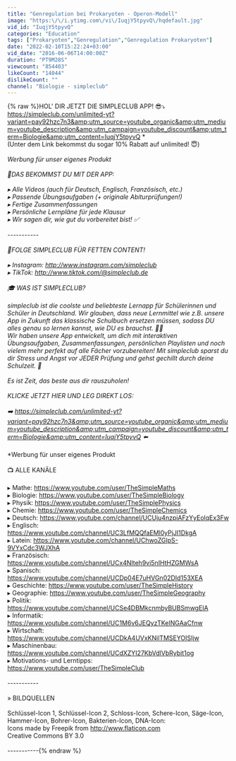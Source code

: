 ```yaml
---
title: "Genregulation bei Prokaryoten - Operon-Modell"
image: "https:\/\/i.ytimg.com\/vi\/IuqjY5tpyvQ\/hqdefault.jpg"
vid_id: "IuqjY5tpyvQ"
categories: "Education"
tags: ["Prokaryoten","Genregulation","Genregulation Prokaryoten"]
date: "2022-02-10T15:22:24+03:00"
vid_date: "2016-06-06T14:00:00Z"
duration: "PT9M28S"
viewcount: "854403"
likeCount: "14044"
dislikeCount: ""
channel: "Biologie - simpleclub"
---
```

{% raw %}HOL' DIR JETZT DIE SIMPLECLUB APP! 😎⤵️<br /><a rel="nofollow" target="blank" href="https://simpleclub.com/unlimited-yt?variant=pay92hzc7n3&amp;utm_source=youtube_organic&amp;utm_medium=youtube_description&amp;utm_campaign=youtube_discount&amp;utm_term=Biologie&amp;utm_content=IuqjY5tpyvQ">https://simpleclub.com/unlimited-yt?variant=pay92hzc7n3&amp;utm_source=youtube_organic&amp;utm_medium=youtube_description&amp;utm_campaign=youtube_discount&amp;utm_term=Biologie&amp;utm_content=IuqjY5tpyvQ</a> *<br />(Unter dem Link bekommst du sogar 10% Rabatt auf unlimited! 😇)<br /><br />*Werbung für unser eigenes Produkt<br /><br />📱DAS BEKOMMST DU MIT DER APP:<br /><br />▸ Alle Videos (auch für Deutsch, Englisch, Französisch, etc.)<br />▸ Passende Übungsaufgaben (+ originale Abiturprüfungen!)<br />▸ Fertige Zusammenfassungen<br />▸ Persönliche Lernpläne für jede Klausur<br />▸ Wir sagen dir, wie gut du vorbereitet bist! ✅<br /><br />-----------<br /><br />🍿FOLGE SIMPLECLUB FÜR FETTEN CONTENT!<br /><br />▸ Instagram: <a rel="nofollow" target="blank" href="http://www.instagram.com/simpleclub">http://www.instagram.com/simpleclub</a><br />▸ TikTok: <a rel="nofollow" target="blank" href="http://www.tiktok.com/@simpleclub.de">http://www.tiktok.com/@simpleclub.de</a><br /><br />🎓 WAS IST SIMPLECLUB?<br /><br />simpleclub ist die coolste und beliebteste Lernapp für Schülerinnen und Schüler in Deutschland. Wir glauben, dass neue Lernmittel wie z.B. unsere App in Zukunft das klassische Schulbuch ersetzen müssen, sodass DU alles genau so lernen kannst, wie DU es brauchst. 💪🏽<br />Wir haben unsere App entwickelt, um dich mit interaktiven Übungsaufgaben, Zusammenfassungen, persönlichen Playlisten und noch vielem mehr perfekt auf alle Fächer vorzubereiten! Mit simpleclub sparst du dir Stress und Angst vor JEDER Prüfung und gehst gechillt durch deine Schulzeit. 🚀<br /><br />Es ist Zeit, das beste aus dir rauszuholen!<br /><br />KLICKE JETZT HIER UND LEG DIREKT LOS:<br /><br />➡️ <a rel="nofollow" target="blank" href="https://simpleclub.com/unlimited-yt?variant=pay92hzc7n3&amp;utm_source=youtube_organic&amp;utm_medium=youtube_description&amp;utm_campaign=youtube_discount&amp;utm_term=Biologie&amp;utm_content=IuqjY5tpyvQ">https://simpleclub.com/unlimited-yt?variant=pay92hzc7n3&amp;utm_source=youtube_organic&amp;utm_medium=youtube_description&amp;utm_campaign=youtube_discount&amp;utm_term=Biologie&amp;utm_content=IuqjY5tpyvQ</a> ⬅️*<br /><br />*Werbung für unser eigenes Produkt<br /><br />📺 ALLE KANÄLE<br /><br />▸ Mathe: <a rel="nofollow" target="blank" href="https://www.youtube.com/user/TheSimpleMaths">https://www.youtube.com/user/TheSimpleMaths</a><br />▸ Biologie: <a rel="nofollow" target="blank" href="https://www.youtube.com/user/TheSimpleBiology">https://www.youtube.com/user/TheSimpleBiology</a><br />▸ Physik: <a rel="nofollow" target="blank" href="https://www.youtube.com/user/TheSimplePhysics">https://www.youtube.com/user/TheSimplePhysics</a><br />▸ Chemie: <a rel="nofollow" target="blank" href="https://www.youtube.com/user/TheSimpleChemics">https://www.youtube.com/user/TheSimpleChemics</a><br />▸ Deutsch: <a rel="nofollow" target="blank" href="https://www.youtube.com/channel/UCUju4nzpiAFzYyEolqEx3Fw">https://www.youtube.com/channel/UCUju4nzpiAFzYyEolqEx3Fw</a><br />▸ Englisch: <a rel="nofollow" target="blank" href="https://www.youtube.com/channel/UC3LfMQQfaEMl0yPjJI1DkgA">https://www.youtube.com/channel/UC3LfMQQfaEMl0yPjJI1DkgA</a><br />▸ Latein: <a rel="nofollow" target="blank" href="https://www.youtube.com/channel/UChwoZGlpS-9VYxCdc3WJXhA">https://www.youtube.com/channel/UChwoZGlpS-9VYxCdc3WJXhA</a><br />▸ Französisch: <a rel="nofollow" target="blank" href="https://www.youtube.com/channel/UCx4Nlteh9vi5nIHtHZGMWsA">https://www.youtube.com/channel/UCx4Nlteh9vi5nIHtHZGMWsA</a><br />▸ Spanisch: <a rel="nofollow" target="blank" href="https://www.youtube.com/channel/UCDp04E7uHVGn02DId153XEA">https://www.youtube.com/channel/UCDp04E7uHVGn02DId153XEA</a><br />▸ Geschichte: <a rel="nofollow" target="blank" href="https://www.youtube.com/user/TheSimpleHistory">https://www.youtube.com/user/TheSimpleHistory</a><br />▸ Geographie: <a rel="nofollow" target="blank" href="https://www.youtube.com/user/TheSimpleGeography">https://www.youtube.com/user/TheSimpleGeography</a><br />▸ Politik: <a rel="nofollow" target="blank" href="https://www.youtube.com/channel/UCSe4DBMkcnmbyBUBSmwgEIA">https://www.youtube.com/channel/UCSe4DBMkcnmbyBUBSmwgEIA</a><br />▸ Informatik: <a rel="nofollow" target="blank" href="https://www.youtube.com/channel/UC1M6v6JEQyzTKeINGAaCfnw">https://www.youtube.com/channel/UC1M6v6JEQyzTKeINGAaCfnw</a><br />▸ Wirtschaft: <a rel="nofollow" target="blank" href="https://www.youtube.com/channel/UCDkA4UVxKNjlTMSEYOISIjw">https://www.youtube.com/channel/UCDkA4UVxKNjlTMSEYOISIjw</a><br />▸ Maschinenbau: <a rel="nofollow" target="blank" href="https://www.youtube.com/channel/UCdXZYI27KbVdlVbRybit1og">https://www.youtube.com/channel/UCdXZYI27KbVdlVbRybit1og</a><br />▸ Motivations- und Lerntipps: <a rel="nofollow" target="blank" href="https://www.youtube.com/user/TheSimpleClub">https://www.youtube.com/user/TheSimpleClub</a><br /><br />-----------<br /><br />» BILDQUELLEN<br /><br />Schlüssel-Icon 1, Schlüssel-Icon 2, Schloss-Icon, Schere-Icon, Säge-Icon, Hammer-Icon, Bohrer-Icon, Bakterien-Icon, DNA-Icon:<br />Icons made by Freepik from <a rel="nofollow" target="blank" href="http://www.flaticon.com">http://www.flaticon.com</a><br />Creative Commons BY 3.0<br /><br />-----------{% endraw %}

